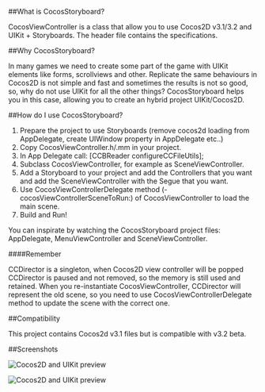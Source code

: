 ##What is CocosStoryboard?

CocosViewController is a class that allow you to use Cocos2D v3.1/3.2 and UIKit + Storyboards.
The header file contains the specifications.

##Why CocosStoryboard?

In many games we need to create some part of the game with UIKit elements like forms, scrollviews and other.
Replicate the same behaviours in Cocos2D is not simple and fast and sometimes the results is not so good, so, why do not use UIKit for all the other things?
CocosStoryboard helps you in this case, allowing you to create an hybrid project UIKit/Cocos2D.


##How do I use CocosStoryboard?

1. Prepare the project to use Storyboards (remove cocos2d loading from AppDelegate, create UIWindow property in AppDelegate etc..)
1. Copy CocosViewController.h/.mm in your project.
2. In App Delegate call: [CCBReader configureCCFileUtils];
2. Subclass CocosViewController, for example as SceneViewController.
3. Add a Storyboard to your project and add the Controllers that you want and add the SceneViewController with the Segue that you want.
4. Use CocosViewControllerDelegate method (-cocosViewControllerSceneToRun:) of CocosViewController to load the main scene.
5. Build and Run!

You can inspirate by watching the CocosStoryboard project files: AppDelegate, MenuViewController and SceneViewController.

####Remember

CCDirector is a singleton, when Cocos2D view controller will be popped CCDirector is paused and not removed, so the memory is still used and retained. When you re-instantiate CocosViewController, CCDirector will represent the old scene, so you need to use CocosViewControllerDelegate method to update the scene with the correct one.

##Compatibility

This project contains Cocos2d v3.1 files but is compatible with v3.2 beta.

##Screenshots

![Cocos2D and UIKit preview](http://www.dimitrigiani.it/files/cocos-uikit-1-1.png)

![Cocos2D and UIKit preview](http://www.dimitrigiani.it/files/cocos-uikit-2.png)

